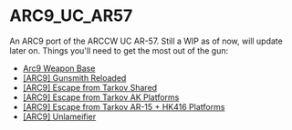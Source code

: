 # ARC9_UC_AR57
An ARC9 port of the ARCCW UC AR-57. 
Still a WIP as of now, will update later on.
Things you'll need to get the most out of the gun:
- [Arc9 Weapon Base](https://steamcommunity.com/sharedfiles/filedetails/?id=2910505837)
 - [[ARC9] Gunsmith Reloaded](https://github.com/CurlySparkle/ARC9-GSR)
 - [[ARC9] Escape from Tarkov Shared](https://steamcommunity.com/sharedfiles/filedetails/?id=2917343547)
 - [[ARC9] Escape from Tarkov AK Platforms](https://steamcommunity.com/sharedfiles/filedetails/?id=2962829818)
 - [[ARC9] Escape from Tarkov AR-15 + HK416 Platforms](https://steamcommunity.com/sharedfiles/filedetails/?id=2976665920)
 - [[ARC9] Unlameifier](https://github.com/AerosunST/the_villain_arc9_unlameifier)
